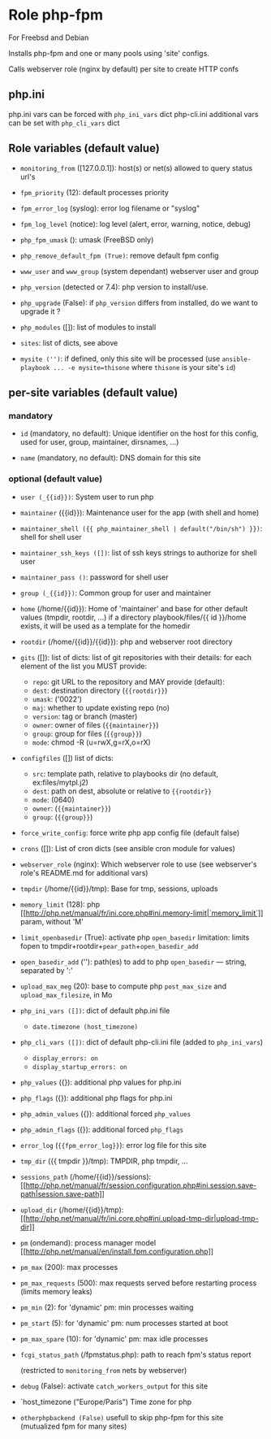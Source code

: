 # Role php-fpm

For Freebsd and Debian

Installs php-fpm and one or many pools using 'site' configs.

Calls webserver role (nginx by default) per site to create HTTP confs

## php.ini

php.ini vars can be forced with `php_ini_vars` dict
php-cli.ini additional vars can be set with `php_cli_vars` dict

## Role variables (default value)

* `monitoring_from` ([127.0.0.1]): host(s) or net(s) allowed to query status url's

* `fpm_priority` (12): default processes priority

* `fpm_error_log` (syslog): error log filename or "syslog"

* `fpm_log_level` (notice): log level (alert, error, warning, notice, debug)

* `php_fpm_umask` (): umask (FreeBSD only)

* `php_remove_default_fpm (True)`: remove default fpm config

* `www_user` and `www_group` (system dependant)
  webserver user and group

* `php_version` (detected or 7.4): php version to install/use.

* `php_upgrade` (False): if `php_version` differs from installed, do we want to upgrade it ?

* `php_modules` ([]): list of modules to install

* `sites`: list of dicts, see above

* `mysite ('')`: if defined, only this site will be processed
  (use `ansible-playbook ... -e mysite=thisone` where `thisone` is your site's `id`)

## per-site variables (default value)

### mandatory

* `id` (mandatory, no default): Unique identifier on the host for this config, used for user, group, maintainer, dirsnames, …)

* `name` (mandatory, no default): DNS domain for this site

### optional (default value)

* `user (_{{id}})`: System user to run php

* `maintainer` ({{id}}): Maintenance user for the app (with shell and home)

* `maintainer_shell ({{ php_maintainer_shell | default("/bin/sh") }})`: shell for shell user

* `maintainer_ssh_keys ([])`: list of ssh keys strings to authorize for shell user

* `maintainer_pass ()`: password for shell user

* `group (_{{id}})`: Common group for user and maintainer

* `home` (/home/{{id}}): Home of 'maintainer' and base for other default values (tmpdir, rootdir, ...)
  if a directory playbook/files/{{ id }}/home exists, it will be used as a template for the homedir
  
* `rootdir` (/home/{{id}}/{{id}}): php and webserver root directory

* `gits` ([]): list of dicts:
  list of git repositories with their details: for each element of the list you MUST provide:
  * `repo`: git URL to the repository
  and MAY provide (default):
  * `dest`: destination directory (`{{rootdir}}`)
  * `umask`: ('0022')
  * `maj`: whether to update existing repo (no)
  * `version`: tag or branch (master)
  * `owner`: owner of files (`{{maintainer}}`)
  * `group`: group for files (`{{group}}`)
  * `mode`: chmod -R (u=rwX,g=rX,o=rX)

* `configfiles` ([]) list of dicts:
  * `src`: template path, relative to playbooks dir (no default, ex:files/mytpl.j2)
  * `dest`: path on dest, absolute or relative to `{{rootdir}}`
  * `mode`: (0640)
  * `owner`: (`{{maintainer}}`)
  * `group`: (`{{group}}`)

* `force_write_config`: force write php app config file (default false)

* `crons` ([]): List of cron dicts (see ansible cron module for values)

* `webserver_role` (nginx): Which webserver role to use (see webserver's role's README.md for additional vars)

* `tmpdir` (/home/{{id}}/tmp): Base for tmp, sessions, uploads

* `memory_limit` (128): php [[http://php.net/manual/fr/ini.core.php#ini.memory-limit|`memory_limit`]] param, without 'M'

* `limit_openbasedir` (True): activate php `open_basedir` limitation: limits fopen to tmpdir+rootdir+`pear_path`+`open_basedir_add`

* `open_basedir_add` (''): path(es) to add to php `open_basedir` — string, separated by ':'

* `upload_max_meg` (20): base to compute php `post_max_size` and `upload_max_filesize`, in Mo

* `php_ini_vars ([])`: dict of default php.ini file
   * `date.timezone (host_timezone)`

* `php_cli_vars ([])`: dict of default php-cli.ini file (added to `php_ini_vars`)
   * `display_errors: on`
   * `display_startup_errors: on`

* `php_values` ({}): additional php values for php.ini

* `php_flags` ({}): additional php flags for php.ini

* `php_admin_values` ({}): additional forced `php_values`

* `php_admin_flags` ({}): additional forced `php_flags`

* `error_log` (`{{fpm_error_log}}`): error log file for this site

* `tmp_dir` ({{ tmpdir }}/tmp): TMPDIR, php tmpdir, ...

* `sessions_path` (/home/{{id}}/sessions): [[http://php.net/manual/fr/session.configuration.php#ini.session.save-path|session.save-path]]

* `upload_dir` (/home/{{id}}/tmp): [[http://php.net/manual/fr/ini.core.php#ini.upload-tmp-dir|upload-tmp-dir]]

* `pm` (ondemand): process manager model [[http://php.net/manual/en/install.fpm.configuration.php]]

* `pm_max` (200): max processes

* `pm_max_requests` (500): max requests served before restarting process (limits memory leaks)

* `pm_min` (2): for 'dynamic' pm: min processes waiting

* `pm_start` (5): for 'dynamic' pm: num processes started at boot

* `pm_max_spare` (10): for 'dynamic' pm: max idle processes

* `fcgi_status_path` (/fpmstatus.php): path to reach fpm's status report

  (restricted to `monitoring_from` nets by webserver)

* `debug` (False): activate `catch_workers_output` for this site

* `host_timezone ("Europe/Paris") Time zone for php

* `otherphpbackend (False)` usefull to skip php-fpm for this site (mutualized fpm for many sites)
